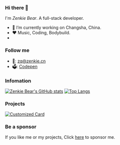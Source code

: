 ### Hi there 👋
I'm *Zenkie Bear*. A full-stack developer.
- 💼 I’m currently working on Changsha, China.
- ❤️ Music, Coding, Bodybuild.
- 

### Follow me
- 📧: zq@zenkie.cn
- 🗳️: [Codepen](https://codepen.io/zenkie)

### Infomation
[![Zenkie Bear's GitHub stats](https://github-readme-stats.vercel.app/api?username=zenkiebear&show_icons=true&include_all_commits=false&theme=vue)](https://github.com/ZenkieBear)
[![Top Langs](https://github-readme-stats.vercel.app/api/top-langs/?username=zenkiebear&layout=compact&theme=vue)](https://github.com/ZenkieBear)

### Projects
[![Customized Card](https://github-readme-stats.vercel.app/api/pin?username=zenkiebear&repo=glassmorphism&title_color=fff&icon_color=f9f9f9&text_color=ffffff&bg_color=1,3742fa,5352ed)](https://glassmorphism.art/)

### Be a sponsor
If you like me or my projects, Click [here](./SPONSOR.md) to sponsor me.
